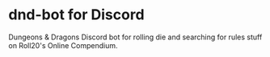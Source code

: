 # dnd-bot for Discord
Dungeons &amp; Dragons Discord bot for rolling die and searching for rules stuff on Roll20's Online Compendium.
